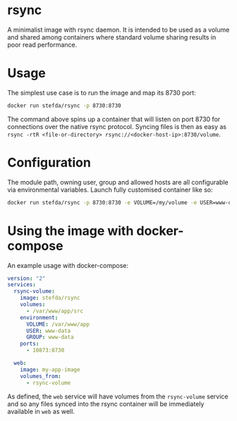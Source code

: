 # rsync

A minimalist image with rsync daemon. It is intended to be used as a volume and shared among containers where standard volume sharing results in poor read performance.

# Usage

The simplest use case is to run the image and map its 8730 port:

```bash
docker run stefda/rsync -p 8730:8730
```

The command above spins up a container that will listen on port 8730 for connections over the native rsync protocol. Syncing files is then as easy as `rsync -rtR <file-or-directory> rsync://<docker-host-ip>:8730/volume`.

# Configuration

The module path, owning user, group and allowed hosts are all configurable via environmental variables. Launch fully customised container like so:

```bash
docker run stefda/rsync -p 8730:8730 -e VOLUME=/my/volume -e USER=www-data -e GROUP=www-data -e ALLOW="192.168.0.0/16 10.0.0.0/16"
```

# Using the image with docker-compose

An example usage with docker-compose:

```yaml
version: "2"
services:
  rsync-volume:
    image: stefda/rsync
    volumes:
      - /var/www/app/src
    environment:
      VOLUME: /var/www/app
      USER: www-data
      GROUP: www-data
    ports:
      - 10873:8730

  web:
    image: my-app-image
    volumes_from:
      - rsync-volume
```

As defined, the `web` service will have volumes from the `rsync-volume` service and so any files synced into the rsync container will be immediately available in `web` as well.
